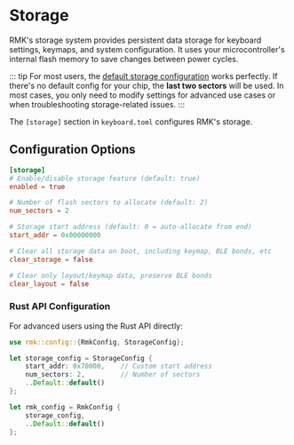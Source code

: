 # Storage

RMK's storage system provides persistent data storage for keyboard settings, keymaps, and system configuration. It uses your microcontroller's internal flash memory to save changes between power cycles.

::: tip
For most users, the [default storage configuration](https://github.com/HaoboGu/rmk/tree/main/rmk-config/src/default_config) works perfectly. If there's no default config for your chip, the **last two sectors** will be used. In most cases, you only need to modify settings for advanced use cases or when troubleshooting storage-related issues.
:::

The `[storage]` section in `keyboard.toml` configures RMK's storage.

## Configuration Options

```toml
[storage]
# Enable/disable storage feature (default: true)
enabled = true

# Number of flash sectors to allocate (default: 2)
num_sectors = 2

# Storage start address (default: 0 = auto-allocate from end)
start_addr = 0x00000000

# Clear all storage data on boot, including keymap, BLE bonds, etc
clear_storage = false

# Clear only layout/keymap data, preserve BLE bonds
clear_layout = false
```

### Rust API Configuration

For advanced users using the Rust API directly:

```rust
use rmk::config::{RmkConfig, StorageConfig};

let storage_config = StorageConfig {
    start_addr: 0x70000,    // Custom start address
    num_sectors: 2,         // Number of sectors
    ..Default::default()
};

let rmk_config = RmkConfig {
    storage_config,
    ..Default::default()
};
```
